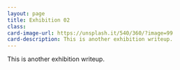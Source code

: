 ```yaml
---
layout: page
title: Exhibition 02
class:
card-image-url: https://unsplash.it/540/360/?image=99
card-description: This is another exhibition writeup.
---
```


This is another exhibition writeup.